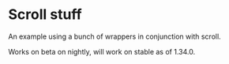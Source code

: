 # Scroll stuff

An example using a bunch of wrappers in conjunction with scroll.

Works on beta on nightly, will work on stable as of 1.34.0.
